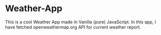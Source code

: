 # Weather-App
This is a cool Weather App made in Vanilla (pure) JavaScript.  In this app, I have fetched openweathermap.org API for current weather report.
